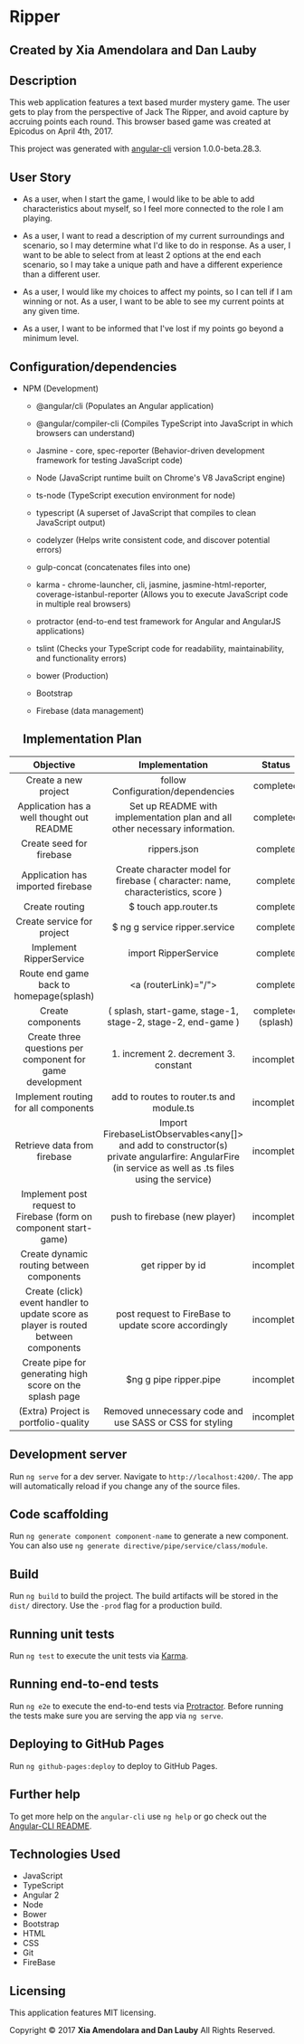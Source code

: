 # Ripper

## Created by Xia Amendolara and Dan Lauby

## Description

This web application features a text based murder mystery game. The user gets to play from the perspective of Jack The Ripper, and avoid capture by accruing points each round. This browser based game was created at Epicodus on April 4th, 2017.

This project was generated with [angular-cli](https://github.com/angular/angular-cli) version 1.0.0-beta.28.3.

## User Story

* As a user, when I start the game, I would like to be able to add characteristics about myself, so I feel more connected to the role I am playing.

* As a user, I want to read a description of my current surroundings and scenario, so I may determine what I'd like to do in response.
As a user, I want to be able to select from at least 2 options at the end each scenario, so I may take a unique path and have a different experience than a different user.

* As a user, I would like my choices to affect my points, so I can tell if I am winning or not.
As a user, I want to be able to see my current points at any given time.

* As a user, I want to be informed that I've lost if my points go beyond a minimum level.


##  Configuration/dependencies

  * NPM (Development)
    * @angular/cli (Populates  an Angular application)

    * @angular/compiler-cli (Compiles TypeScript into JavaScript in which browsers can understand)

    * Jasmine - core, spec-reporter  (Behavior-driven development framework for testing JavaScript code)

    * Node (JavaScript runtime built on Chrome's V8 JavaScript engine)

    * ts-node (TypeScript execution environment for node)
    * typescript (A superset of JavaScript that compiles to clean JavaScript output)

    * codelyzer (Helps write consistent code, and discover potential errors)

    * gulp-concat (concatenates files into one)

    * karma - chrome-launcher, cli, jasmine, jasmine-html-reporter, coverage-istanbul-reporter (Allows you to execute JavaScript code in multiple real browsers)

    * protractor (end-to-end test framework for Angular and AngularJS applications)

    * tslint (Checks your TypeScript code for readability, maintainability, and functionality errors)

    * bower (Production)

    * Bootstrap

    * Firebase (data management)

    ## Implementation Plan  

| Objective | Implementation | Status |
|:-------------:|:-------------:|:-------------:|
| Create a new project | follow Configuration/dependencies | completed |
| Application has a well thought out README | Set up README with implementation plan and all other necessary information. | completed |
| Create seed for firebase | rippers.json | complete |
| Application has imported firebase | Create character model for firebase ( character: name, characteristics, score ) | complete |
| Create routing | $ touch app.router.ts | complete |
| Create service for project | $ ng g service ripper.service | complete|
| Implement RipperService | import RipperService | complete |
| Route end game back to homepage(splash) | <a (routerLink)="/"> | complete|
| Create components | ( splash, start-game, stage-1, stage-2, stage-2, end-game ) | completed (splash)  |
| Create three questions per component for game development | 1. increment 2. decrement 3. constant  | incomplete |
| Implement routing for all components | add to routes to router.ts and module.ts | incomplete|
| Retrieve data from firebase | Import FirebaseListObservables<any[]> and add to constructor(s) private  angularfire: AngularFire (in service as well as .ts files using the service) | incomplete |
| Implement post request to Firebase  (form on component start-game) | push to firebase (new player)| incomplete |
| Create dynamic routing between components | get ripper by id | incomplete |
| Create (click) event handler to update score as player is routed between components | post request to FireBase to update score accordingly | incomplete |
| Create pipe for generating high score on the splash page | $ng g pipe ripper.pipe | incomplete |
| (Extra) Project is portfolio-quality | Removed unnecessary code and use SASS or CSS for styling | incomplete |

## Development server
Run `ng serve` for a dev server. Navigate to `http://localhost:4200/`. The app will automatically reload if you change any of the source files.

## Code scaffolding

Run `ng generate component component-name` to generate a new component. You can also use `ng generate directive/pipe/service/class/module`.

## Build

Run `ng build` to build the project. The build artifacts will be stored in the `dist/` directory. Use the `-prod` flag for a production build.

## Running unit tests

Run `ng test` to execute the unit tests via [Karma](https://karma-runner.github.io).

## Running end-to-end tests

Run `ng e2e` to execute the end-to-end tests via [Protractor](http://www.protractortest.org/).
Before running the tests make sure you are serving the app via `ng serve`.

## Deploying to GitHub Pages

Run `ng github-pages:deploy` to deploy to GitHub Pages.

## Further help

To get more help on the `angular-cli` use `ng help` or go check out the [Angular-CLI README](https://github.com/angular/angular-cli/blob/master/README.md).

## Technologies Used
* JavaScript
* TypeScript
* Angular 2
* Node
* Bower
* Bootstrap
* HTML
* CSS
* Git
* FireBase

## Licensing
This application features MIT licensing.

Copyright &copy; 2017 **Xia Amendolara and Dan Lauby** All Rights Reserved.
